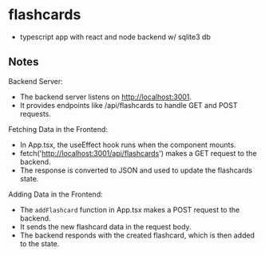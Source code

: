 # flashcards

- typescript app with react and node backend w/ sqlite3 db
  
## Notes

Backend Server:

* The backend server listens on <http://localhost:3001>.
* It provides endpoints like /api/flashcards to handle GET and POST requests.

Fetching Data in the Frontend:

* In App.tsx, the useEffect hook runs when the component mounts.
* fetch('<http://localhost:3001/api/flashcards>') makes a GET request to the backend.
* The response is converted to JSON and used to update the flashcards state.

Adding Data in the Frontend:

* The `addFlashcard` function in App.tsx makes a POST request to the backend.
* It sends the new flashcard data in the request body.
* The backend responds with the created flashcard, which is then added to the state.
